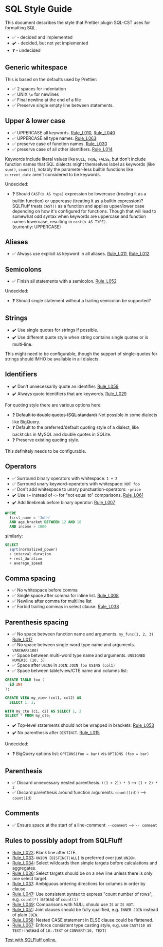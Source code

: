 # SQL Style Guide

This document describes the style that Prettier plugin SQL-CST uses for formatting SQL.

- :white_check_mark: - decided and implemented
- :heavy_check_mark: - decided, but not yet implemented
- :question: - undecided

## Generic whitespace

This is based on the defaults used by Prettier:

- :white_check_mark: 2 spaces for indentation
- :white_check_mark: UNIX `\n` for newlines
- :white_check_mark: Final newline at the end of a file
- :white_check_mark: Preserve single empty line between statements.

## Upper & lower case

- :white_check_mark: UPPERCASE all keywords. [Rule_L010][], [Rule_L040][]
- :white_check_mark: UPPERCASE all type names. [Rule_L063][]
- :white_check_mark: preserve case of function names. [Rule_L030][]
- :white_check_mark: preserve case of all other identifiers. [Rule_L014][]

Keywords include literal values like `NULL`, `TRUE`, `FALSE`,
but don't include function names that SQL dialects might themselves label as keywords (like `sum()`, `count()`),
notably the parameter-less builtin functions like `current_date` aren't considered to be keywords.

Undecided:

- :question: Should `CAST(x AS type)` expression be lowercase (treating it as a builtin function)
  or uppercase (treating it as a builtin expression)?
  SQLFluff treats `CAST()` as a function and applies upper/lower case depending on how it's
  configured for functions.
  Though that will lead to somewhat odd syntax when keywords are uppercase and function names lowercase,
  resulting in `cast(x AS TYPE)`.  
  (currently: UPPERCASE)

## Aliases

- :white_check_mark: Always use explicit `AS` keyword in all aliases. [Rule_L011][], [Rule_L012][]

## Semicolons

- :white_check_mark: Finish all statements with a semicolon. [Rule_L052][]

Undecided:

- :question: Should single statement without a trailing semicolon be supported?

## Strings

- :heavy_check_mark: Use single quotes for strings if possible.
- :heavy_check_mark: Use different quote style when string contains single quotes or is multi-line.

This might need to be configurable,
though the support of single-quotes for strings should IMHO be available in all dialects.

## Identifiers

- :heavy_check_mark: Don't unnecessarily quote an identifier. [Rule_L059][]
- :heavy_check_mark: Always quote identifiers that are keywords. [Rule_L029][]

For quoting style there are various options here:

- :question: <del>Default to double quotes (SQL standard)</del>
  Not possible in some dialects like BigQuery.
- :question: Default to the preferred/default quoting style of a dialect,
  like backticks in MySQL and double quotes in SQLite.
- :question: Preserve existing quoting style.

This definitely needs to be configurable.

## Operators

- :white_check_mark: Surround binary operators with whitespace: `1 + 2`
- :white_check_mark: Surround unary keyword-operators with whitespace: `NOT foo`
- :white_check_mark: Don't add whitespace to unary punctuation-operators: `-price`
- :heavy_check_mark: Use `!=` instead of `<>` for "not equal to" comparisons. [Rule_L061][]
- :heavy_check_mark: Add linebreak before binary operator: [Rule_L007][]

```sql
WHERE
  first_name = 'John'
  AND age_bracket BETWEEN 12 AND 18
  AND income > 1000
```

similarly:

```sql
SELECT
  sqrt(normalized_power)
  + interval_duration
  + rest_duration
  + average_speed
```

## Comma spacing

- :white_check_mark: No whitespace before comma
- :white_check_mark: Single space after comma for inline list. [Rule_L008][]
- :white_check_mark: Newline after comma for multiline list
- :white_check_mark: Forbid trailing commas in select clause. [Rule_L038][]

## Parenthesis spacing

- :white_check_mark: No space between function name and arguments. `my_func(1, 2, 3)` [Rule_L017][]
- :white_check_mark: No space between single-word type name and arguments. `VARCHAR(100)`
- :white_check_mark: Space between multi-word type name and arguments. `UNSIGNED NUMERIC (10, 5)`
- :white_check_mark: Space after `USING` in `JOIN`: `JOIN foo USING (col1)`
- :white_check_mark: Space between table/view/CTE name and columns list:

```sql
CREATE TABLE foo (
  id INT
);

CREATE VIEW my_view (col1, col2) AS
  SELECT 1, 2;

WITH my_cte (c1, c2) AS SELECT 1, 2
SELECT * FROM my_cte;
```

- :heavy_check_mark: Top-level statements should not be wrapped in brackets. [Rule_L053][]
- :heavy_check_mark: No parenthesis after `DISTINCT`. [Rule_L015][]

Undecided:

- :question: BigQuery options list: `OPTIONS(foo = bar)` v/s `OPTIONS (foo = bar)`

## Parenthesis

- :white_check_mark: Discard unnecessary nested parenthesis. `((1 + 2)) * 3` --> `(1 + 2) * 3`
- :white_check_mark: Discard parenthesis around function arguments. `count((id))` --> `count(id)`

## Comments

- :white_check_mark: Ensure space at the start of a line-comment: `--comment` --> `-- comment`

## Rules to possibly adopt from SQLFluff

- [Rule_L022][]: Blank line after CTE.
- [Rule_L033][]: `UNION [DISTINCT|ALL]` is preferred over just `UNION`.
- [Rule_L034][]: Select wildcards then simple targets before calculations and aggregates.
- [Rule_L036][]: Select targets should be on a new line unless there is only one select target.
- [Rule_L037][]: Ambiguous ordering directions for columns in order by clause.
- [Rule_L047][]: Use consistent syntax to express "count number of rows", e.g. `count(*)` instead of `count(1)`
- [Rule_L049][]: Comparisons with NULL should use `IS` or `IS NOT`.
- [Rule_L051][]: Join clauses should be fully qualified, e.g. `INNER JOIN` instead of plain `JOIN`.
- [Rule_L058][]: Nested CASE statement in ELSE clause could be flattened.
- [Rule_L067][]: Enforce consistent type casting style, e.g. use `CAST(10 AS TEXT)` instead of `10::TEXT` or `CONVERT(10, TEXT)`

[Test with SQLFluff online.](https://online.sqlfluff.com/)

[Rule_L007]: https://docs.sqlfluff.com/en/stable/rules.html#sqlfluff.rules.Rule_L007
[Rule_L008]: https://docs.sqlfluff.com/en/stable/rules.html#sqlfluff.rules.Rule_L008
[Rule_L010]: https://docs.sqlfluff.com/en/stable/rules.html#sqlfluff.rules.Rule_L010
[Rule_L011]: https://docs.sqlfluff.com/en/stable/rules.html#sqlfluff.rules.Rule_L011
[Rule_L012]: https://docs.sqlfluff.com/en/stable/rules.html#sqlfluff.rules.Rule_L012
[Rule_L014]: https://docs.sqlfluff.com/en/stable/rules.html#sqlfluff.rules.Rule_L014
[Rule_L015]: https://docs.sqlfluff.com/en/stable/rules.html#sqlfluff.rules.Rule_L015
[Rule_L017]: https://docs.sqlfluff.com/en/stable/rules.html#sqlfluff.rules.Rule_L017
[Rule_L022]: https://docs.sqlfluff.com/en/stable/rules.html#sqlfluff.rules.Rule_L022
[Rule_L029]: https://docs.sqlfluff.com/en/stable/rules.html#sqlfluff.rules.Rule_L029
[Rule_L030]: https://docs.sqlfluff.com/en/stable/rules.html#sqlfluff.rules.Rule_L030
[Rule_L033]: https://docs.sqlfluff.com/en/stable/rules.html#sqlfluff.rules.Rule_L033
[Rule_L034]: https://docs.sqlfluff.com/en/stable/rules.html#sqlfluff.rules.Rule_L034
[Rule_L036]: https://docs.sqlfluff.com/en/stable/rules.html#sqlfluff.rules.Rule_L036
[Rule_L037]: https://docs.sqlfluff.com/en/stable/rules.html#sqlfluff.rules.Rule_L037
[Rule_L038]: https://docs.sqlfluff.com/en/stable/rules.html#sqlfluff.rules.Rule_L038
[Rule_L040]: https://docs.sqlfluff.com/en/stable/rules.html#sqlfluff.rules.Rule_L040
[Rule_L047]: https://docs.sqlfluff.com/en/stable/rules.html#sqlfluff.rules.Rule_L047
[Rule_L049]: https://docs.sqlfluff.com/en/stable/rules.html#sqlfluff.rules.Rule_L049
[Rule_L051]: https://docs.sqlfluff.com/en/stable/rules.html#sqlfluff.rules.Rule_L051
[Rule_L052]: https://docs.sqlfluff.com/en/stable/rules.html#sqlfluff.rules.Rule_L052
[Rule_L053]: https://docs.sqlfluff.com/en/stable/rules.html#sqlfluff.rules.Rule_L053
[Rule_L058]: https://docs.sqlfluff.com/en/stable/rules.html#sqlfluff.rules.Rule_L058
[Rule_L059]: https://docs.sqlfluff.com/en/stable/rules.html#sqlfluff.rules.Rule_L059
[Rule_L061]: https://docs.sqlfluff.com/en/stable/rules.html#sqlfluff.rules.Rule_L061
[Rule_L063]: https://docs.sqlfluff.com/en/stable/rules.html#sqlfluff.rules.Rule_L063
[Rule_L067]: https://docs.sqlfluff.com/en/stable/rules.html#sqlfluff.rules.Rule_L067
